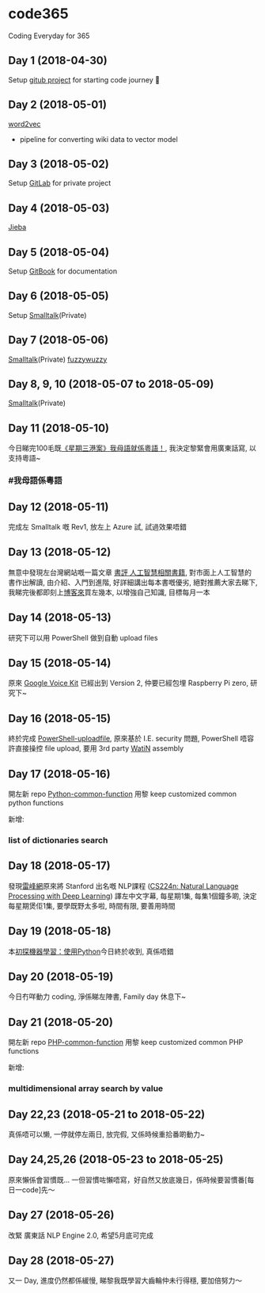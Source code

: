 # code365

Coding Everyday for 365

## Day 1 (2018-04-30)

Setup [gitub project](https://github.com/giggslam/code365) for starting code journey 🏃

## Day 2 (2018-05-01)

[word2vec](https://github.com/giggslam/word2vec)

- pipeline for converting wiki data to vector model

## Day 3 (2018-05-02)

Setup [GitLab](https://www.gitlab.com) for private project

## Day 4 (2018-05-03)

[Jieba](https://github.com/giggslam/jieba)

## Day 5 (2018-05-04)

Setup [GitBook](https://www.gitbook.com) for documentation

## Day 6 (2018-05-05)

Setup [Smalltalk](https://gitlab.com/ryanlam/Smalltalk)(Private)

## Day 7 (2018-05-06)

[Smalltalk](https://gitlab.com/ryanlam/Smalltalk)(Private)
[fuzzywuzzy](https://github.com/giggslam/fuzzywuzzy)

## Day 8, 9, 10 (2018-05-07 to 2018-05-09)

[Smalltalk](https://gitlab.com/ryanlam/Smalltalk)(Private)

## Day 11 (2018-05-10)

今日睇完100毛既[《星期三港案》我母語就係粵語！](https://www.facebook.com/100most/videos/1590339141093727), 我決定黎緊會用廣東話寫, 以支持粵語~

### #我母語係粵語

## Day 12 (2018-05-11)

完成左 Smalltalk 嘅 Rev1, 放左上 Azure 試, 試過效果唔錯

## Day 13 (2018-05-12)

無意中發現左台灣網站嘅一篇文章 [書評 人工智慧相關書籍](https://episode.cc/read/cnchi/BookReview-AI), 對市面上人工智慧的書作出解讀, 由介紹、入門到進階, 好詳細講出每本書嘅優劣, 絕對推薦大家去睇下, 我睇完後都即刻上[博客來](https://www.books.com.tw)買左幾本, 以增強自己知識, 目標每月一本

## Day 14 (2018-05-13)

研究下可以用 PowerShell 做到自動 upload files

## Day 15 (2018-05-14)

原來 [Google Voice Kit](https://aiyprojects.withgoogle.com/voice/) 已經出到 Version 2, 仲要已經包埋 Raspberry Pi zero, 研究下~

## Day 16 (2018-05-15)

終於完成 [PowerShell-uploadfile](https://github.com/giggslam/PowerShell-uploadfile), 原來基於 I.E. security 問題, PowerShell 唔容許直接操控 file upload, 要用 3rd party [WatiN](https://sourceforge.net/projects/watin/) assembly

## Day 17 (2018-05-16)

開左新 repo [Python-common-function](https://github.com/giggslam/Python-common-function) 用黎 keep customized common python functions

新增:

### list of dictionaries search

## Day 18 (2018-05-17)

發現[雷峰網](http://www.mooc.ai/course/494)原來將 Stanford 出名嘅 NLP課程 ([CS224n: Natural Language Processing with Deep Learning](http://web.stanford.edu/class/cs224n/)) 譯左中文字幕, 每星期1集, 每集1個鐘多啲, 決定每星期煲佢1集, 要學既野太多啦, 時間有限, 要善用時間

## Day 19 (2018-05-18)

本[初探機器學習：使用Python](https://episode.cc/read/cnchi/BookReview-AI/3)今日終於收到, 真係唔錯

## Day 20 (2018-05-19)

今日冇咩動力 coding, 淨係睇左陣書, Family day 休息下~

## Day 21 (2018-05-20)

開左新 repo [PHP-common-function](https://github.com/giggslam/PHP-common-function) 用黎 keep customized common PHP functions

新增:

### multidimensional array search by value

## Day 22,23 (2018-05-21 to 2018-05-22)

真係唔可以懒, 一停就停左兩日, 放完假, 又係時候重拾番啲動力~

## Day 24,25,26  (2018-05-23 to 2018-05-25)

原來懶係會習慣既... 一但習慣咗懶唔寫，好自然又放底幾日，係時候要習慣番[每日一code]先～

## Day 27 (2018-05-26)

改緊 廣東話 NLP Engine 2.0, 希望5月底可完成

## Day 28 (2018-05-27)

又一 Day, 進度仍然都係緩慢, 睇黎我既學習大齒輪仲未行得穩, 要加倍努力～
